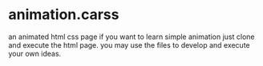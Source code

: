 # animation.carss
an animated html css page
if you want to learn simple animation just clone and execute the html page.
you may use the files to develop and execute your own ideas.
